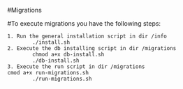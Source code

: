 #Migrations

#To execute migrations you have the following steps:

    1. Run the general installation script in dir /info
            ./install.sh
    2. Execute the db installing script in dir /migrations
            chmod a+x db-install.sh
            ./db-install.sh
    3. Execute the run script in dir /migrations
    cmod a+x run-migrations.sh
            ./run-migrations.sh
  
